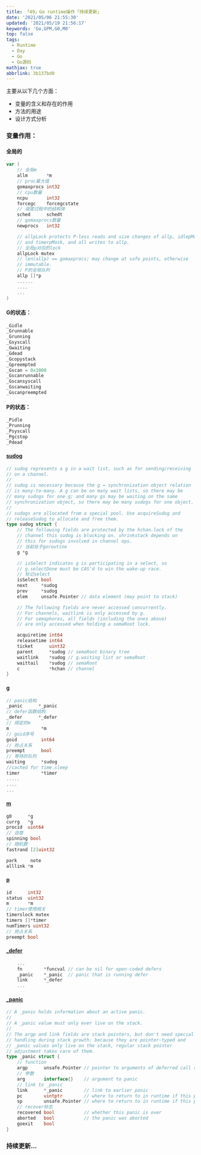 ```yaml
---
title: 「49」Go runtime操作「持续更新」
date: '2021/05/06 21:55:30'
updated: '2021/05/19 21:56:17'
keywords: 'Go,GPM,G0,M0'
top: false
tags:
  - Runtime
  - Day
  - Go
  - Go源码
mathjax: true
abbrlink: 3b137bd0
---
```


主要从以下几个方面：
* 变量的含义和存在的作用
* 方法的用途
* 设计方式分析

<!--more-->

### 变量作用：


#### 全局的
```go
var (
	// 全局m
	allm       *m
	// proc最大值
	gomaxprocs int32
	// cpu数量
	ncpu       int32
	forcegc    forcegcstate
	// 调度过程中的结构体
	sched      schedt
	// gomaxprocs数量
	newprocs   int32

	// allpLock protects P-less reads and size changes of allp, idlepMask,
	// and timerpMask, and all writes to allp.
	// 全局p对应的lock
	allpLock mutex
	// len(allp) == gomaxprocs; may change at safe points, otherwise
	// immutable.
	// P的全局队列
	allp []*p
	......
	....
	...
)
```


#### G的状态：

```go
_Gidle
_Grunnable
_Grunning
_Gsyscall
_Gwaiting
_Gdead
_Gcopystack
_Gpreempted
_Gscan = 0x1000
_Gscanrunnable
_Gscansyscall
_Gscanwaiting
_Gscanpreempted
```

#### P的状态：

```go
_Pidle
_Prunning
_Psyscall
_Pgcstop
_Pdead
```

#### [sudog](https://github.com/golang/go/blob/release-branch.go1.14/src/runtime/runtime2.go#L332)

```go
// sudog represents a g in a wait list, such as for sending/receiving
// on a channel.
//
// sudog is necessary because the g ↔ synchronization object relation
// is many-to-many. A g can be on many wait lists, so there may be
// many sudogs for one g; and many gs may be waiting on the same
// synchronization object, so there may be many sudogs for one object.
//
// sudogs are allocated from a special pool. Use acquireSudog and
// releaseSudog to allocate and free them.
type sudog struct {
	// The following fields are protected by the hchan.lock of the
	// channel this sudog is blocking on. shrinkstack depends on
	// this for sudogs involved in channel ops.
	// 当前处于goroutine
	g *g 

	// isSelect indicates g is participating in a select, so
	// g.selectDone must be CAS'd to win the wake-up race.
	// 标记select
	isSelect bool
	next     *sudog
	prev     *sudog
	elem     unsafe.Pointer // data element (may point to stack)

	// The following fields are never accessed concurrently.
	// For channels, waitlink is only accessed by g.
	// For semaphores, all fields (including the ones above)
	// are only accessed when holding a semaRoot lock.

	acquiretime int64
	releasetime int64
	ticket      uint32
	parent      *sudog // semaRoot binary tree
	waitlink    *sudog // g.waiting list or semaRoot
	waittail    *sudog // semaRoot
	c           *hchan // channel
}
```

#### [g](https://github.com/golang/go/blob/release-branch.go1.14/src/runtime/runtime2.go#L395)

```go
// panic结构
_panic		*_panic
// defer函数结构
_defer		*_defer
// 绑定的m
m     		 *m
// goid序号
goid		 int64
// 抢占关系 
preempt		 bool
// 等待的队列
waiting		 *sudog
//cached for time.sleep
timer		 *timer
.....
....
...
```

#### [m](https://github.com/golang/go/blob/release-branch.go1.14/src/runtime/runtime2.go#L477)

```go
g0 		*g
currg 	*g
procid  uint64
// 自旋
spinning bool 
// 随机数
fastrand [2]uint32

park     note
alllink *m

```

#### [p](https://github.com/golang/go/blob/release-branch.go1.14/src/runtime/runtime2.go#L556)

```go
id		int32
status 	uint32
m 		*m
// timer使用相关
timerslock mutex
timers []*timer
numTimers uint32
// 抢占关系
preempt bool
```

#### [_defer](https://github.com/golang/go/blob/release-branch.go1.14/src/runtime/runtime2.go#L865)
```go
	...
	fn        *funcval // can be nil for open-coded defers
	_panic    *_panic  // panic that is running defer
	link      *_defer
	...
```
#### [_panic](https://github.com/golang/go/blob/release-branch.go1.14/src/runtime/runtime2.go#L903)
```go
// A _panic holds information about an active panic.
//
// A _panic value must only ever live on the stack.
//
// The argp and link fields are stack pointers, but don't need special
// handling during stack growth: because they are pointer-typed and
// _panic values only live on the stack, regular stack pointer
// adjustment takes care of them.
type _panic struct {
	// function
	argp      unsafe.Pointer // pointer to arguments of deferred call run during panic; cannot move - known to liblink
	// 参数
	arg       interface{}    // argument to panic
	// link to _panic
	link      *_panic        // link to earlier panic
	pc        uintptr        // where to return to in runtime if this panic is bypassed
	sp        unsafe.Pointer // where to return to in runtime if this panic is bypassed
	// recover标志
	recovered bool           // whether this panic is over
	aborted   bool           // the panic was aborted
	goexit    bool
}
```
### 持续更新...